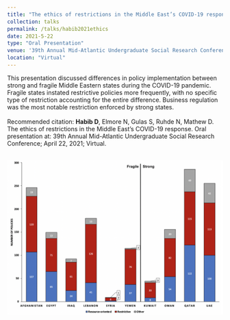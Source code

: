 ```yaml
---	
title: "The ethics of restrictions in the Middle East’s COVID-19 response"	
collection: talks	
permalink: /talks/habib2021ethics	
date: 2021-5-22
type: "Oral Presentation"
venue: '39th Annual Mid-Atlantic Undergraduate Social Research Conference'
location: "Virtual"
---	
```

This presentation discussed differences in policy implementation between strong and fragile Middle Eastern states during the COVID-19 pandemic. Fragile states instated restrictive policies more frequently, with no specific type of restriction accounting for the entire difference. Business regulation was the most notable restriction enforced by strong states.
<br><br>
Recommended citation: **Habib D**, Elmore N, Gulas S, Ruhde N, Mathew D. The ethics of restrictions in the Middle East’s COVID-19 response. Oral presentation at: 39th Annual Mid-Atlantic Undergraduate Social Research Conference; April 22, 2021; Virtual.
<br><br>
<div style="text-align:center">
    <img src="../images/habib2021ethics.png" alt="Bar Chart Displaying Number of Health Resource-oriented and Restrictive COVID-19 Policies by State Fragility" style="height:auto; max-height:500px; min-height:100px;">
</div>
